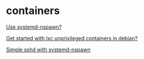 containers
==========

[Use systemd-nspawn?](http://github.com/enckse/nspawn-info)

[Get started with lxc unprivileged containers in debian?](https://github.com/enckse/howdoi/blob/master/software/containers/lxc-unpriv-debian.md)

[Simple sshd with systemd-nspawn](https://github.com/enckse/howdoi/blob/master/software/containers/sshd-nspawn.md)
